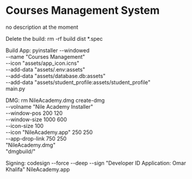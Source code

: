 # Courses Management System
no description at the moment

Delete the build:
rm -rf build dist *.spec

Build App:
pyinstaller --windowed \
  --name "Courses Management" \
  --icon "assets/app_icon.icns" \
  --add-data "assets/.env:assets" \
  --add-data "assets/database.db:assets" \
  --add-data "assets/student_profile:assets/student_profile" \
  main.py

DMG:
rm NileAcademy.dmg
create-dmg \
  --volname "Nile Academy Installer" \
  --window-pos 200 120 \
  --window-size 1000 600 \
  --icon-size 100 \
  --icon "NileAcademy.app" 250 250 \
  --app-drop-link 750 250 \
  "NileAcademy.dmg" \
  "dmgbuild/"

Signing:
codesign --force --deep --sign "Developer ID Application: Omar Khalifa" NileAcademy.app
